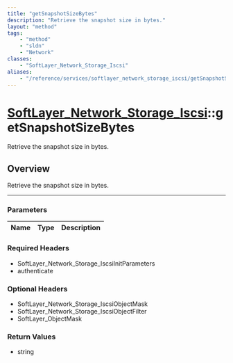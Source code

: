 ```yaml
---
title: "getSnapshotSizeBytes"
description: "Retrieve the snapshot size in bytes."
layout: "method"
tags:
    - "method"
    - "sldn"
    - "Network"
classes:
    - "SoftLayer_Network_Storage_Iscsi"
aliases:
    - "/reference/services/softlayer_network_storage_iscsi/getSnapshotSizeBytes"
---
```

# [SoftLayer_Network_Storage_Iscsi](/reference/services/SoftLayer_Network_Storage_Iscsi)::getSnapshotSizeBytes


Retrieve the snapshot size in bytes.


## Overview 
Retrieve the snapshot size in bytes.

-----

### Parameters 
|Name | Type | Description |
| --- | --- | --- |


### Required Headers
* SoftLayer_Network_Storage_IscsiInitParameters
* authenticate


### Optional Headers
* SoftLayer_Network_Storage_IscsiObjectMask
* SoftLayer_Network_Storage_IscsiObjectFilter
* SoftLayer_ObjectMask

### Return Values
* string




